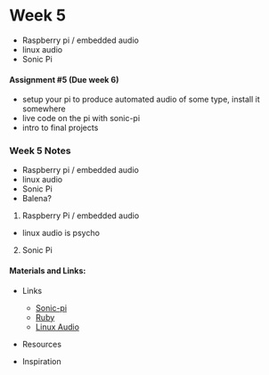 # Week 5
  - Raspberry pi / embedded audio
  - linux audio
  - Sonic Pi

#### Assignment #5 (Due week 6)
  - setup your pi to produce automated audio of some type, install it somewhere
  - live code on the pi with sonic-pi
  - intro to final projects

### Week 5 Notes
  - Raspberry pi / embedded audio
  - linux audio
  - Sonic Pi
  - Balena?

1. Raspberry Pi / embedded audio
  - linux audio is psycho

2. Sonic Pi

#### Materials and Links:

  - Links
    - [Sonic-pi](https://sonic-pi.net/)
    - [Ruby](https://www.ruby-lang.org/en/)
    - [Linux Audio]()
  - Resources

  - Inspiration 
